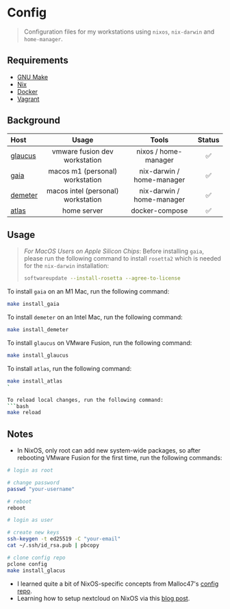 # Config
> Configuration files for my workstations using `nixos`, `nix-darwin` and `home-manager`.

## Requirements

- [GNU Make](https://www.gnu.org/software/make/)
- [Nix](https://nixos.org/download.html)
- [Docker](https://www.docker.com/#)
- [Vagrant](https://www.vagrantup.com/)

## Background

| Host                                                       | Usage                              | Tools                      | Status |
| :--------------------------------------------------------- | :--------------------------------: | :------------------------: | :------: |
| [glaucus](https://en.wikipedia.org/wiki/Glaucus)           | vmware fusion dev workstation      | nixos / home-manager       | ✅ |
| [gaia](https://en.wikipedia.org/wiki/Gaia)                 | macos m1 (personal) workstation    | nix-darwin / home-manager  | ✅ |
| [demeter](https://en.wikipedia.org/wiki/Demeter)           | macos intel (personal) workstation | nix-darwin / home-manager  | ✅ |
| [atlas](https://en.wikipedia.org/wiki/atlas)               | home server                        | docker-compose             | ✅ |

## Usage
> *For MacOS Users on Apple Silicon Chips*:
> Before installing `gaia`, please run the following command to install `rosetta2` which is needed for the `nix-darwin` installation:
> ```bash
> softwareupdate --install-rosetta --agree-to-license
> ```

To install `gaia` on an M1 Mac, run the following command:
```bash
make install_gaia
```

To install `demeter` on an Intel Mac, run the following command:
```bash
make install_demeter
```

To install `glaucus` on VMware Fusion, run the following command:
```bash
make install_glaucus
```

To install `atlas`, run the following command:
```bash
make install_atlas
`

To reload local changes, run the following command:
```bash
make reload
```

## Notes
- In NixOS, only root can add new system-wide packages, so after rebooting VMware Fusion for the first time, run the following commands:
```bash
# login as root

# change password
passwd "your-username"

# reboot
reboot

# login as user

# create new keys
ssh-keygen -t ed25519 -C "your-email"
cat ~/.ssh/id_rsa.pub | pbcopy

# clone config repo
pclone config
make install_glacus
```
- I learned quite a bit of NixOS-specific concepts from Malloc47's [config repo](https://github.com/malloc47/config).
- Learning how to setup nextcloud on NixOS via this [blog post](https://jacobneplokh.com/how-to-setup-nextcloud-on-nixos/).
